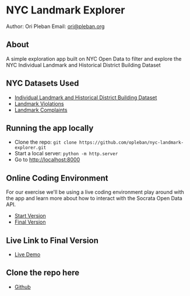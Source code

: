 # NYC Landmark Explorer
Author: Ori Pleban
Email: ori@pleban.org

## About
A simple exploration app built on NYC Open Data to filter and explore the NYC Individual Landmark and Historical District Building Dataset

## NYC Datasets Used
* [Individual Landmark and Historical District Building Dataset](https://data.cityofnewyork.us/Housing-Development/LPC-Individual-Landmark-and-Historic-District-Buil/7mgd-s57w)
* [Landmark Violations](https://data.cityofnewyork.us/Housing-Development/Landmarks-Violations/wycc-5aqt)
* [Landmark Complaints](https://data.cityofnewyork.us/Housing-Development/Landmarks-Complaints/ck4n-5h6x)

## Running the app locally
* Clone the repo: `git clone https://github.com/opleban/nyc-landmark-explorer.git`
* Start a local server: `python -m http.server`
* Go to [http://localhost:8000](http://localhost:8000)

## Online Coding Environment
For our exercise we'll be using a live coding environment play around with the app and learn more about how to interact with the Socrata Open Data API.
- [Start Version](https://glitch.com/edit/#!/remix/opleban-nyc-landmark-explorer-start)
- [Final Version](https://glitch.com/edit/#!/remix/opleban-nyc-landmark-explorer-final)

## Live Link to Final Version
- [Live Demo](http://o.pleban.org/nyc-landmark-explorer/)

## Clone the repo here
- [Github](https://github.com/opleban/nyc-landmark-explorer)
